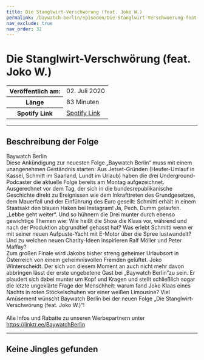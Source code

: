 ```yaml
---
title: Die Stanglwirt-Verschwörung (feat. Joko W.)
permalink: /baywatch-berlin/episoden/Die-Stanglwirt-Verschwoerung-feat-Joko-W
nav_exclude: true
nav_order: 32
---
```


# Die Stanglwirt-Verschwörung (feat. Joko W.)
<table class="resp-table dcf-table dcf-table-responsive dcf-table-bordered dcf-table-striped dcf-w-100%">
                    <tbody>
                        <tr>
                            <th scope="row">Veröffentlich am:</th>
                            <td data-label="Veröffentlich am:">02. Juli 2020</td>
                        </tr>
                        <tr>
                            <th scope="row">Länge </th>
                            <td data-label="Länge ">83 Minuten</td>
                        </tr><tr>
                                <th scope="row">Spotify Link</th>
                                <td data-label="Spotify Link"><a href="https://open.spotify.com/episode/2262kZlxHuyhtbxVMKJVR2">Spotify Link</a></td>
                            </tr></tbody>
                </table>

***

## Beschreibung der Folge

<div>
Baywatch Berlin <br> Diese Ankündigung zur neuesten Folge „Baywatch Berlin“ muss mit einem unangenehmen Geständnis starten: Aus Jetset-Gründen (Heufer-Umlauf in Kassel, Schmitt im Saarland, Lundt im Urlaub) haben die drei Underground-Podcaster die aktuelle Folge bereits am Montag aufgezeichnet. Ausgerechnet vor dem Tag, der sich in die bundesrepublikanische Geschichte direkt zu Ereignissen wie dem Inkrafttreten des Grundgesetzes, dem Mauerfall und der Einführung des Euro gesellt: Schmitti erhält in einem Staatsakt den blauen Haken bei Instagram! Ja, Pech. Dumm gelaufen. „Lebbe geht weiter“. Und so hühnern die Drei munter durch ebenso gewichtige Themen wie: Wie heißt die Show die Klaas vor, während und nach der Produktion abgrundtief gehasst hat? Was erlebt Schmitti wenn er mit seiner neuen Aufpuste-Yacht mit E-Motor über die Spree lustwandelt? Und zu welchen neuen Charity-Ideen inspirieren Ralf Möller und Peter Maffay? <br> Zum großen Finale wird Jakobs bisher streng geheimer Urlaubsort in Österreich von einem geheimnisvollen Fremden gelüftet. Joko Winterscheidt. Der sich von diesem Moment an auch nicht mehr davon abbringen lässt der erste ungebetene Gast bei „Baywatch Berlin“zu sein. Er plaudert sich dabei munter um Kopf und Kragen und stellt schließlich sogar die letzte ungeklärte Frage der Menschheit: warum fand Joko Klaas eines Nachts in roten Stöckelschuhen vor einer weißen Limousine? Viel Amüsement wünscht Baywatch Berlin bei der neuen Folge „Die Stanglwirt-Verschwörung (feat. Joko W.)“! <br>  <br> Alle Infos und Rabatte zu unseren Werbepartnern unter <a href="https://linktr.ee/BaywatchBerlin">https://linktr.ee/BaywatchBerlin</a>  
</div>

***

## Keine Jingles gefunden